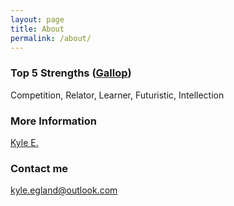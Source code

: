 ```yaml
---
layout: page
title: About
permalink: /about/
---
```


### Top 5 Strengths ([Gallop](https://www.gallupstrengthscenter.com/))
Competition, Relator, Learner, Futuristic, Intellection

### More Information

<script type="text/javascript" src="https://platform.linkedin.com/badges/js/profile.js" async defer></script>
<div class="LI-profile-badge"  data-version="v1" data-size="medium" data-locale="en_US" data-type="vertical" data-theme="dark" data-vanity="kyleegland">
<a class="LI-simple-link" href='https://www.linkedin.com/in/kyleegland?trk=profile-badge'>Kyle E.</a>
</div>

### Contact me

[kyle.egland@outlook.com](mailto:kyle.egland@outlook.com)
